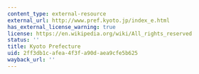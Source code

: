 ```yaml
---
content_type: external-resource
external_url: http://www.pref.kyoto.jp/index_e.html
has_external_license_warning: true
license: https://en.wikipedia.org/wiki/All_rights_reserved
status: ''
title: Kyoto Prefecture
uid: 2ff3db1c-afea-4f3f-a90d-aea9cfe5b625
wayback_url: ''
---
```


